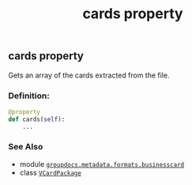 ﻿---
title: cards property
second_title: GroupDocs.Metadata for Python via .NET API References
description: 
type: docs
url: /python-net/groupdocs.metadata.formats.businesscard/vcardpackage/cards/
is_root: false
weight: 100
---

## cards property


Gets an array of the cards extracted from the file.
### Definition:
```python
@property
def cards(self):
    ...
```

### See Also
* module [`groupdocs.metadata.formats.businesscard`](../../)
* class [`VCardPackage`](/metadata/python-net/groupdocs.metadata.formats.businesscard/vcardpackage)

